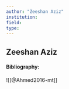 ```yaml
---
author: "Zeeshan Aziz"
institution:
field:
type:
---
```


## Zeeshan Aziz
#### Bibliography:

![[@Ahmed2016-mt]]